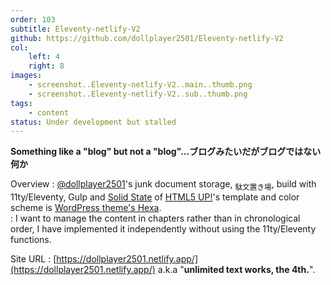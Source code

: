 ```yaml
---
order: 103
subtitle: Eleventy-netlify-V2
github: https://github.com/dollplayer2501/Eleventy-netlify-V2
col:
    left: 4
    right: 8
images:
    - screenshot..Eleventy-netlify-V2..main..thumb.png
    - screenshot..Eleventy-netlify-V2..sub..thumb.png
tags:
    - content
status: Under development but stalled
---
```


**Something like a "blog" but not a "blog"...ブログみたいだがブログではない何か**

Overview
:   [@dollplayer2501](https://github.com/dollplayer2501)'s junk document storage, <sub>駄文置き場</sub>, build with 11ty/Eleventy, Gulp and [Solid State](https://html5up.net/solid-state) of [HTML5 UP!](https://html5up.net/)'s template and color scheme is [WordPress theme's Hexa](https://wordpress.com/ja/theme/hexa).  
:   I want to manage the content in chapters rather than in chronological order, I have implemented it independently without using the 11ty/Eleventy functions.

Site URL
:   [https://dollplayer2501.netlify.app/](https://dollplayer2501.netlify.app/) a.k.a "**unlimited text works, the 4th.**".
